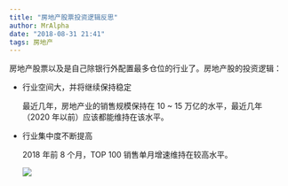 ```yaml
---
title: "房地产股票投资逻辑反思"
author: MrAlpha
date: "2018-08-31 21:41"
tags: 房地产
---
```


房地产股票以及是自己除银行外配置最多仓位的行业了。房地产股的投资逻辑：

- 行业空间大，并将继续保持稳定

  最近几年，房地产业的销售规模保持在 10 ~ 15 万亿的水平，最近几年（2020 年以前）应该都能维持在该水平。

- 行业集中度不断提高

  2018 年前 8 个月，TOP 100 销售单月增速维持在较高水平。
  
  ![](http://7xonmk.com1.z0.glb.clouddn.com/2018-08-31_21-46-16.png)
